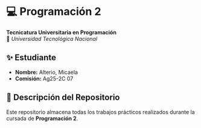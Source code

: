 # 💻 Programación 2  
**Tecnicatura Universitaria en Programación**  
📍 *Universidad Tecnológica Nacional*  

## ✨ Estudiante  
- **Nombre:** Alterio, Micaela 
- **Comisión:** Ag25-2C 07

## 📂 Descripción del Repositorio  
Este repositorio almacena todas los trabajos prácticos realizados durante la cursada de **Programación 2**.  



